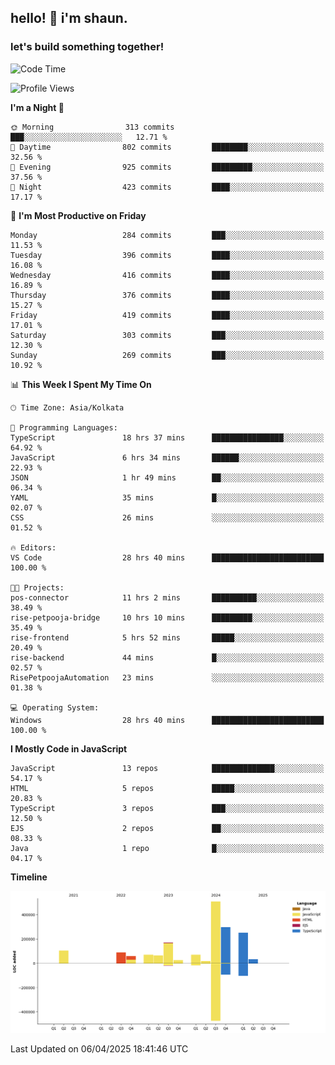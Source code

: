 ## hello! 👋 i'm shaun. 
### let's build something together!
<!--START_SECTION:waka-->
![Code Time](http://img.shields.io/badge/Code%20Time-114%20hrs%205%20mins-blue)

![Profile Views](http://img.shields.io/badge/Profile%20Views-0-blue)

**I'm a Night 🦉** 

```text
🌞 Morning                313 commits         ███░░░░░░░░░░░░░░░░░░░░░░   12.71 % 
🌆 Daytime                802 commits         ████████░░░░░░░░░░░░░░░░░   32.56 % 
🌃 Evening                925 commits         █████████░░░░░░░░░░░░░░░░   37.56 % 
🌙 Night                  423 commits         ████░░░░░░░░░░░░░░░░░░░░░   17.17 % 
```
📅 **I'm Most Productive on Friday** 

```text
Monday                   284 commits         ███░░░░░░░░░░░░░░░░░░░░░░   11.53 % 
Tuesday                  396 commits         ████░░░░░░░░░░░░░░░░░░░░░   16.08 % 
Wednesday                416 commits         ████░░░░░░░░░░░░░░░░░░░░░   16.89 % 
Thursday                 376 commits         ████░░░░░░░░░░░░░░░░░░░░░   15.27 % 
Friday                   419 commits         ████░░░░░░░░░░░░░░░░░░░░░   17.01 % 
Saturday                 303 commits         ███░░░░░░░░░░░░░░░░░░░░░░   12.30 % 
Sunday                   269 commits         ███░░░░░░░░░░░░░░░░░░░░░░   10.92 % 
```


📊 **This Week I Spent My Time On** 

```text
🕑︎ Time Zone: Asia/Kolkata

💬 Programming Languages: 
TypeScript               18 hrs 37 mins      ████████████████░░░░░░░░░   64.92 % 
JavaScript               6 hrs 34 mins       ██████░░░░░░░░░░░░░░░░░░░   22.93 % 
JSON                     1 hr 49 mins        ██░░░░░░░░░░░░░░░░░░░░░░░   06.34 % 
YAML                     35 mins             █░░░░░░░░░░░░░░░░░░░░░░░░   02.07 % 
CSS                      26 mins             ░░░░░░░░░░░░░░░░░░░░░░░░░   01.52 % 

🔥 Editors: 
VS Code                  28 hrs 40 mins      █████████████████████████   100.00 % 

🐱‍💻 Projects: 
pos-connector            11 hrs 2 mins       ██████████░░░░░░░░░░░░░░░   38.49 % 
rise-petpooja-bridge     10 hrs 10 mins      █████████░░░░░░░░░░░░░░░░   35.49 % 
rise-frontend            5 hrs 52 mins       █████░░░░░░░░░░░░░░░░░░░░   20.49 % 
rise-backend             44 mins             █░░░░░░░░░░░░░░░░░░░░░░░░   02.57 % 
RisePetpoojaAutomation   23 mins             ░░░░░░░░░░░░░░░░░░░░░░░░░   01.38 % 

💻 Operating System: 
Windows                  28 hrs 40 mins      █████████████████████████   100.00 % 
```

**I Mostly Code in JavaScript** 

```text
JavaScript               13 repos            ██████████████░░░░░░░░░░░   54.17 % 
HTML                     5 repos             █████░░░░░░░░░░░░░░░░░░░░   20.83 % 
TypeScript               3 repos             ███░░░░░░░░░░░░░░░░░░░░░░   12.50 % 
EJS                      2 repos             ██░░░░░░░░░░░░░░░░░░░░░░░   08.33 % 
Java                     1 repo              █░░░░░░░░░░░░░░░░░░░░░░░░   04.17 % 
```



**Timeline**

![Lines of Code chart](https://raw.githubusercontent.com/ShaunDaniel/ShaunDaniel/main/assets/bar_graph.png)


 Last Updated on 06/04/2025 18:41:46 UTC
<!--END_SECTION:waka-->
